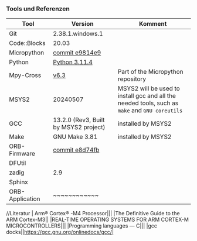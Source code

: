 ### Tools und Referenzen
 
| Tool      | Version |     Komment | 
| -------------   | ------------- | ------------- |
| Git             |  2.38.1.windows.1 ||
| Code::Blocks    | 20.03             ||
| Micropython     | [commit e9814e9](https://github.com/micropython/micropython/commit/e9814e987bcc816fb67e38748a5afce466c45606)  ||
| Python          | [Python 3.11.4](https://www.python.org/downloads/release/python-3114/) ||
| Mpy-Cross       | [v6.3](https://github.com/NiHoffmann/micropython/tree/88cb5c9804386b876253b5a14b76347639377158/mpy-cross)          | Part of the Micropython repository |
| MSYS2           | 20240507      | MSYS2 will be used to install gcc and all the needed tools, such as `make` and `GNU coreutils`|
| GCC             | 13.2.0 (Rev3, Built by MSYS2 project) | installed by MSYS2|
| Make            | GNU Make 3.81 | installed by MSYS2 |
| ORB-Firmware    | [commit e8d74fb](https://github.com/ThBreuer/ORB-Firmware/commit/e8d74fba21e8ca6ec5e522813ab1235f87808662) || 
| DFUtil          |               ||
| zadig           |     2.9       ||
| Sphinx          |               ||
| ORB-Application | ~~~~~~~~~~~~  ||
//Literatur
| Arm® Cortex® -M4 Processor|||
|The Definitive Guide to the ARM Cortex-M3||
|REAL-TIME OPERATING SYSTEMS FOR ARM CORTEX-M MICROCONTROLLERS|||
|Programming languages — C|||
|gcc docks||https://gcc.gnu.org/onlinedocs/gcc/|